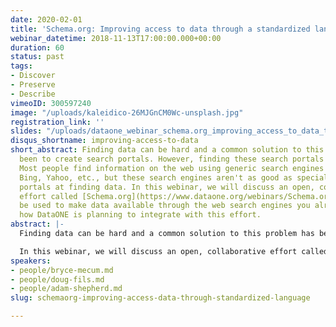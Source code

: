 ```yaml
---
date: 2020-02-01
title: 'Schema.org: Improving access to data through a standardized language'
webinar_datetime: 2018-11-13T17:00:00.000+00:00
duration: 60
status: past
tags:
- Discover
- Preserve
- Describe
vimeoID: 300597240
image: "/uploads/kaleidico-26MJGnCM0Wc-unsplash.jpg"
registration_link: ''
slides: "/uploads/dataone_webinar_schema.org_improving_access_to_data_through_a_standardized_language.pdf"
disqus_shortname: improving-access-to-data
short_abstract: Finding data can be hard and a common solution to this problem has
  been to create search portals. However, finding these search portals is often challenging.
  Most people find information on the web using generic search engines such as Google,
  Bing, Yahoo, etc., but these search engines aren't as good as specialized search
  portals at finding data. In this webinar, we will discuss an open, collaborative
  effort called [Schema.org](https://www.dataone.org/webinars/Schema.org) which can
  be used to make data available through the web search engines you already use and
  how DataONE is planning to integrate with this effort.
abstract: |-
  Finding data can be hard and a common solution to this problem has been to create search portals. However, finding these search portals is often challenging. DataONE partially addresses this problem by providing a unified search portal over its member repositories' holdings (many with their own search portals). But it remains a problem to find DataONE's search portal in the first place. Most people find information on the web using generic search engines such as Google, Bing, Yahoo, etc., but these search engines aren't as good as specialized search portals at finding data. What if this wasn't the case? What if web search engines understood our data and helped us find it?

  In this webinar, we will discuss an open, collaborative effort called [Schema.org](https://www.dataone.org/webinars/Schema.org) which can be used to make data available through the web search engines you already use and how DataONE is planning to integrate with this effort.
speakers:
- people/bryce-mecum.md
- people/doug-fils.md
- people/adam-shepherd.md
slug: schemaorg-improving-access-data-through-standardized-language

---
```

